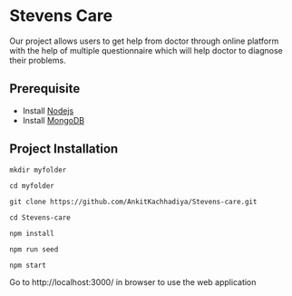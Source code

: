 # Stevens Care

Our project allows users to get help from doctor through online platform with the help of multiple questionnaire which will help doctor to diagnose their problems.

## Prerequisite

-   Install [Nodejs](https://nodejs.org/en/download/)
-   Install [MongoDB](https://www.mongodb.com/try/download/community)

## Project Installation

```
mkdir myfolder

cd myfolder

git clone https://github.com/AnkitKachhadiya/Stevens-care.git

cd Stevens-care

npm install

npm run seed

npm start
```

Go to http://localhost:3000/ in browser to use the web application

